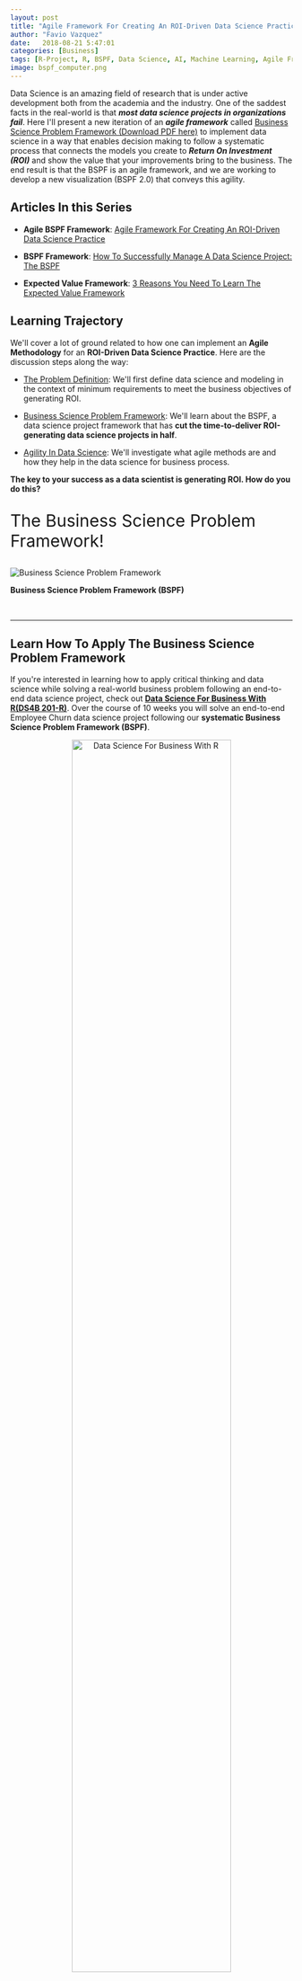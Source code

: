 ```yaml
---
layout: post
title: "Agile Framework For Creating An ROI-Driven Data Science Practice"
author: "Favio Vazquez"
date:   2018-08-21 5:47:01
categories: [Business]
tags: [R-Project, R, BSPF, Data Science, AI, Machine Learning, Agile Framework, Project Management, CRISP-DM, DMAIC]
image: bspf_computer.png
---
```




Data Science is an amazing field of research that is under active development both from the academia and the industry. One of the saddest facts in the real-world is that ___most data science projects in organizations fail___. Here I'll present a new iteration of an ___agile framework___ called [Business Science Problem Framework (Download PDF here)](http://www.business-science.io/bspf.html) to implement data science in a way that enables decision making to follow a systematic process that connects the models you create to ___Return On Investment (ROI)___ and show the value that your improvements bring to the business. The end result is that the BSPF is an agile framework, and we are working to develop a new visualization (BSPF 2.0) that conveys this agility.



## Articles In this Series

- __Agile BSPF Framework__: [Agile Framework For Creating An ROI-Driven Data Science Practice](http://www.business-science.io/business/2018/08/21/agile-business-science-problem-framework.html)

- __BSPF Framework__: [How To Successfully Manage A Data Science Project: The BSPF](http://www.business-science.io/business/2018/06/19/business-science-problem-framework.html)

- __Expected Value Framework__: [3 Reasons You Need To Learn The Expected Value Framework](http://www.business-science.io/business/2018/07/11/expected-value-framework-data-science.html)



## Learning Trajectory

We'll cover a lot of ground related to how one can implement an __Agile Methodology__ for an __ROI-Driven Data Science Practice__. Here are the discussion steps along the way:

- [The Problem Definition](#problem-definition): We'll first define data science and modeling in the context of minimum requirements to meet the business objectives of generating ROI. 

- [Business Science Problem Framework](#bspf): We'll learn about the BSPF, a data science project framework that has __cut the time-to-deliver ROI-generating data science projects in half__.

- [Agility In Data Science](#agility): We'll investigate what agile methods are and how they help in the data science for business process.


__The key to your success as a data scientist is generating ROI. How do you do this?__

<p class="text-center" style="font-size:30px;">
The Business Science Problem Framework! 
</p>



![Business Science Problem Framework](/assets/bspf_computer.png)

<p class="text-center date">
<strong>Business Science Problem Framework (BSPF)</strong> 
</p>

<br>
<hr>

<h2 class="text-center">Learn How To Apply The Business Science Problem Framework</h2>

<p class="text-center">
If you're interested in learning how to apply critical thinking and data science while solving a real-world business problem following an end-to-end data science project, check out <a href="https://university.business-science.io/p/hr201-using-machine-learning-h2o-lime-to-predict-employee-turnover/?product_id=635023&coupon_code=DS4B_15"><strong>Data Science For Business With R(DS4B 201-R)</strong></a>. Over the course of 10 weeks you will solve an end-to-end Employee Churn data science project following our <strong>systematic Business Science Problem Framework (BSPF)</strong>.
</p>

<p style="text-align:center;">
<a href="https://university.business-science.io/p/hr201-using-machine-learning-h2o-lime-to-predict-employee-turnover/?product_id=635023&coupon_code=DS4B_15">
<img src="/img/ds4b_201_r_small.png" alt="Data Science For Business With R" style="width:75%;height:75%;">
</a>
</p>

<p class="text-center" style="font-size:30px;">
<a href="https://university.business-science.io/p/hr201-using-machine-learning-h2o-lime-to-predict-employee-turnover/?product_id=635023&coupon_code=DS4B_15"><strong>Start Learning Today!</strong></a> 
</p>


<hr>
<br>

Now let's learn about this ___agile process___.

## The Problem Definition {#problem-definition}

Doing data science for business is not easy for several reasons. One of them is that most people have a partial definition, or description, of what data science actually is and what it means to be a good data scientist for solving real problems.

### Defining Data Science

Because of that I'll start this article with my definition (or description) of how data science should be defined for a business:

___Data science___ is the resolution to business problems through mathematics, programming and the scientific method that involves the creation of hypotheses, experiments and tests through the analysis of data and the generation of predictive models. It is responsible for transforming these problems into well-posed questions that can also respond to the initial hypothesis in a creative way finding the optimal threshold that maximizes the expected profit or savings. It must also include the effective communication of the results obtained and how the solution adds value to the business.

I'll explain my definition step by step below so stick with me.

___Modeling___ is the process of understanding the "reality", the world around us, but creating a higher level prototype that will describe the things we are seeing, hearing and feeling, but it's a representative thing, not the "actual" or "real" thing. This is what we actually do in science and data science is no exception.

### Minimum Requirements

What I'm saying here is that data science is very much linked to the business, but it is a science in the end. A lot of people can disagree with me in the part that data science is a science. But keep your mind open and read this carefully. I think it could be very useful that we define data science as a science because, if that's the case, every project in data science should be at least:


- __Reproducible__: Necessary for making easy to test others work and analysis.
 
- __Fallible__: Data Science and Science are not looking for the truth, they look for knowledge, so every project can be substituted or improved in the future, no solution is the ultimate solution. 

- __Collaborative__: The data scientist doesn't exists alone, he needs a team (even a virtual team, like collaborating in an open source project), this team will make things possible for creating intelligence and solutions. Collaboration is a big part of science, and data science should not be an exception. 

- __Creative__: Most of what data scientists do is new research, new approaches or takes on different solutions, so their environment should be very creative and easy to work. Creativity is crucial in science, is the only way we can find solutions to hard and complex problems. 

- __Compliant to regulations__: Right now there are a lot of regulations on science, not that much on data science, but there will be more in the future. It is important that the projects we are building can be aware of these different types of regulations so we can create a clean and acceptable solution to the problems. 

If we don't follow those basic principles it would be very hard to conduct a proper data science practice. Data science should be implemented in a way that enables decision making to follow a __systematic process__.

Data science isn't about software, knowing how to program, or being able to read data from different databases. It is about solving problems. An analogy would be saying that physics isn't about calculus, moving objects, algebra; it's about studying nature, understanding it and modeling it. 

> "_Data science isn't about software, knowing how to program, or being able to read data from different databases. It is about solving problems._"

## Business Science Problem Framework (BSPF) {#bspf}

<p style="text-align:center;">
<a href="http://www.business-science.io/bspf.html">
<img src="/img/cheatsheets/bspf.png" alt="Business Science Problem Framework" style="width:75%;height:75%;">
</a>
</p>

<p class="text-center date">
<a href="http://www.business-science.io/bspf.html"><strong>Business Science Problem Framework (BSPF), Download Here</strong></a> 
</p>



### BSPF Results 

Before we dive into the BSPF, let us first explain the __incredible results__ that this methodology has generated. At the end of the day, results are what the organization cares about. Let's put the results first then.

A recent success story is that of [Rodrigo Prado](https://www.linkedin.com/in/rodrigo-prado-90b55522/). Rodrigo is a high-end data science consultant and graduate of the prestigious [University of Columbia Masters of Science in Applied Analytics](http://sps.columbia.edu/applied-analytics/master-of-science-in-applied-analytics). While the program was very good, Rodrigo left with a knowledge gap still present not fully enabling him to connect data science to the business.

> _While the program was very good, Rodrigo left with a knowledge gap still present not fully enabling him to connect data science to the business._

He read an article about the [Business Science Problem Framework](http://www.business-science.io/business/2018/06/19/business-science-problem-framework.html), and immediately signed up for our [Data Science For Business With R (DS4B 201-R) course](https://university.business-science.io/p/hr201-using-machine-learning-h2o-lime-to-predict-employee-turnover/?product_id=635023).

Through his company, [Genesis Partners](https://www.linkedin.com/company/genesis-partnerscl/), Rodrigo has since implemented the BSPF on 3 projects. __According to Rodrigo, the BSPF has cut his time-to-deliver data science projects in half!__

If interested, you can listen to his [2-minute testimonial](https://youtu.be/yw5CtGTzIw0).

<iframe width="100%" height="400" src="https://www.youtube.com/embed/yw5CtGTzIw0" frameborder="0" allow="autoplay; encrypted-media" allowfullscreen></iframe>


<br>
<hr>

<h2 class="text-center">Experience The Data Science Course That Cut Rodrigo's Time-To-Deliver In Half</h2>

<p class="text-center">
If you're interested in learning how to apply critical thinking and BSPF while solving a real-world business problem following an end-to-end data science project, check out <a href="https://university.business-science.io/p/hr201-using-machine-learning-h2o-lime-to-predict-employee-turnover/?product_id=635023&coupon_code=DS4B_15"><strong>Data Science For Business With R(DS4B 201-R)</strong></a>. Over the course of 10 weeks you will solve an <strong>end-to-end Employee Churn data science project following our systematic Business Science Problem Framework</strong>.
</p>

<p style="text-align:center;">
<a href="https://university.business-science.io/p/hr201-using-machine-learning-h2o-lime-to-predict-employee-turnover/?product_id=635023&coupon_code=DS4B_15">
<img src="/img/ds4b_201_r_small.png" alt="Data Science For Business With R" style="width:75%;height:75%;">
</a>
</p>

<p class="text-center" style="font-size:30px;">
<a href="https://university.business-science.io/p/hr201-using-machine-learning-h2o-lime-to-predict-employee-turnover/?product_id=635023&coupon_code=DS4B_15"><strong>Start Learning Today!</strong></a> 
</p>

<hr>
<br>

### What Is The BSPF?

The __Business Science Problem Framework__ is an agile data science process developed by [Business Science](http://www.business-science.io/). Business Science, founded by [Matt Dancho](https://www.linkedin.com/in/mattdancho/), empowers data scientists by providing software, education, training, and developing the areas of business and finance. It is a proven system conceived afters years of work, trial and error. Business Science says that clients loved the BSPF because it put a clear path forward and they loved it because it systemized their problem-solving method, making results more repeatable. 

Many of the philosophies for creating the framework comes from the writings of Ray Dalio (author of [Principles](https://www.principles.com/)) along with Business Science's experience using the BSPF with clients. Beyond, high level and detailed, it's a proven framework.


Let's start with the principles before going to the BSPF. Take a look at this image:

![Principles Process](/assets/2018-08-21-agile-bspf/principle_process.png)

<p class="text-center date">
<a href="https://www.principles.com/"><strong>Evolution Of An Organization, Principles</strong></a> 
</p>

This is one of the schemas that the author presents us. He tell us that this is the process of actually achieving your goals, and that failure is an important step in the journey. This is an iterative process, meaning that you will have to go through it over and over again; forever. You'll always have new goals and you'll also face new problems, but if you learn from them, by first recognizing them and creating a good design you can solve these problems and achieve your goals.

## Agility in Data Science {#agility}

If we go back to data science, and we apply this to solving business problems, the first thing we have to do is recognize that it has to be an iterative process. Agility is a word for doing that in the IT world, and that's why I'm calling the BSPF an agile framework. 

> _Agility is fundamental to business' ability to successfully build systems in a world where it's difficult to predict the future._
>
>_James Kobielus_

We need agility to adapt. And if we want to go further, and beyond our common sense and intuition, we need to do it in a systematic way and then we can solve complex business problems.

### Manifesto For Agile Data Science

The process of an ___Agile Data Science Workflow___ proposed by Russell Jurney is an amazing way of understanding how and why data science together with agility helps us going beyond, seeing more and solving problems in a creative way. 

We are used to jumping to conclusions really fast, not analyzing every side of things. We are used to seeing what our eyes are seeing and "trusting our gut".

Sadly, the common sense that reigns in our culture is Aristotelian and Medieval (Etudes d'histoire de la pensee scientifique - Alexandre Koyre). That means that __intuition fails a lot of times when trying to understand the world__. Also, this "common sense" comes sometimes with judgement, something that creates a bias in the way we see things.

Going and seeing beyond in this context means going a step forward, putting your judgment, common sense and intuition aside and really analyzing a situation. We should be doing this for everything that happens around us, question ourselves if the things you are doing, thinking and perceiving are actually correct. This is something very close to the Cartesian Doubt.

The [__Manifesto for Agile Data Science__](https://www.oreilly.com/ideas/a-manifesto-for-agile-data-science) leads us to this. Iterating, over and over again, rethinking the business process and needs, experimenting a lot, listening what the data has to say, understanding and encouraging the business to understand that the data's opinion must always be included in product discussions, finding a critical path to solve the problem and then organizing the team around completing it, and going further, letting the models solve the problems, of course using our expertise to help them, but not biasing them.

![The Agile Data Science Manifesto](/assets/2018-08-21-agile-bspf/agile_data_science_manifesto.png)

<p class="text-center date">
<a href="https://www.oreilly.com/ideas/a-manifesto-for-agile-data-science"><strong>The Agile Data Science Manifesto</strong></a> 
</p>

I need to emphasize that this is an agile framework, not that data science is being agile. This is following the words of Dave Thomas one of the creators of the Manifesto for Agile Software Development, 

- You aren't an agile programmer - you're a programmer who programs with agility.
- You don't work on an agile team - your team exhibits agility.
- You don't use agile tools - you use tools that enhance your agility.

I'll add:

- You are not an agile data scientist - you're a data scientist following a framework with agility. 

So after studying the process proposed by Russell and Matt, I found a way of combining them, creating a system that will __skyrocket your productivity__ as a data scientist and adding much more value. I realized that all of the steps that Russell proposed were already a part of the BSPF in some way, I'll make them all clear here. 

### Understanding The Agile Business Science Problem Framework (A-BSPF)

The BSPF is split into a top and bottom section. The top half contains details of what to investigate while the bottom half contains high level stages of the project. The two sections are integrated, meaning they work together to provide a complete program for managing a data science project in a business context. 

The BSPF has seven phases that are detailed with specific actions focused on understanding the problem and tying the results to Return On Investment (ROI), which is what the organization is keenly focused on:

- View The Business As A Machine
- Understand The Drivers
- Measure The Drivers
- Uncover Problems and Opportunities
- Encode Algorithms
- Measure Results
- Report Financial Impact

![Business Science Problem Framework - Top](/assets/2018-06-19_BSPF/bspf_top.PNG)

<p class="text-center date">BSPF - Top</p>

And in the bottom there are the six phases of [CRISP-DM](https://en.wikipedia.org/wiki/Cross-industry_standard_process_for_data_mining) that are high-level steps for any data science problem:

- Business Understanding
- Data Understanding
- Data Preparation
- Modeling
- Evaluation
- Deployment


![Business Science Problem Framework - Bottom](/assets/2018-06-19_BSPF/bspf_bottom.PNG)

<p class="text-center date">BSPF - Bottom</p>

If you follow this agile methodology and framework is much more likely you'll succeed in your practice. 

But what about some of the steps that Russell mentions? 

In his book, Russell talks about something called the "data-value pyramid". It expresses the increasing amount of value created when refining raw data into tables and charts, followed by reports, then predictions, all of which is intended to enable new actions or improve existing ones:

![Data Value Pyramid](/assets/2018-08-21-agile-bspf/data_value_pyramid.png)

<p class="text-center date">
<a href="https://www.oreilly.com/ideas/a-manifesto-for-agile-data-science">Data Value Pyramid</a> 
</p>


But wait! Matt also created a pyramid in his methodology. The "Systematic Decision Making Pyramid":

![Systematic Decision Making Pyramid](/assets/2018-08-21-agile-bspf/systematic_decision_making_pyramid.png)

<p class="text-center date">
<a href="http://www.business-science.io/business/2018/06/19/business-science-problem-framework.html">Systematic Decision Making Pyramid</a> 
</p>

### Agile Data Science Workflow And BSPF Align

If we take a closer look of both pyramids they are actually saying the same things, and have the same hierarchy. 

The data-value pyramid gives structure to our work. The pyramid is something to keep in mind, not a rule to be followed. Sometimes you skip steps, sometimes you work backward, making it an interactive process. And the systematic decision making pyramid tells us that we need to understand the business. And, before we can understand the business, we need to identify the business problem to then being able to achieve systematic decision making, but it is also an interactive process, you'll have to go back and forth sometimes. 

Both frameworks are the same in one way or another, they are both proven systems that comes from years of work related to data, consulting, teaching and more. I say we need to fully understand both for enabling data science to create intelligence through AI. That's a big sentence.


## Looking To The Future

Matt and I are working on a _new visualization_ that accurately shows the agility of the BSPF. __Look for the BSPF 2.0 coming soon!__ 

## Next Steps (Transform Your Abilities) {#next-steps}

I joined Business Science a little while ago for helping create courses and content for their University. The first course so far, [Data Science For Business With R (DS4B 201-R) Course](https://university.business-science.io/p/hr201-using-machine-learning-h2o-lime-to-predict-employee-turnover/?product_id=635023&coupon_code=DS4B_15) has a student satisfaction rating of 9.0/10, and students are learning how to apply data science to business using R code, the __Business Science Problem Framework__, and more. I'm creating the Python counterpart course with the __Agile Data Science Framework__ right now so if you are interested in that please let me know! 


<br>
<hr>

<h2 class="text-center">Data Science For Business With R (DS4B 201-R)</h2>

<p class="text-center">
Learn everything you need to know to complete a real-world, end-to-end data science project with the R programming language. Transform your abilities in 10 weeks. 
</p>

<p class="text-center" style="font-size:30px;">
<a href="https://university.business-science.io/p/hr201-using-machine-learning-h2o-lime-to-predict-employee-turnover/?product_id=635023&coupon_code=DS4B_15"><strong>Get Started Today!</strong></a> 
</p>

<hr>
<br>

See below for our __course roadmap__ including information about my forthcoming Data Science For Business with Python + Spark (DS4B 201-P) course!  

## About The Author

[Favio Vazquez](https://www.linkedin.com/in/faviovazquez/) is Principal Data Scientist at OXXO, and a data science influencer on LinkedIn. A physicist by trade, Favio has transitioned into data science and has since mastered Python, Spark, and R. Favio has recently joined the Business Science team and is building our first ever Python and Spark course (equivalent to Data Science For Business With R). Please connect with him and let him know if you are interested in taking __Data Science For Business With Python (DS4B 201-P)__ coming soon!

![Python Track](/img/python_track.png)

<p class="text-center date">
Python Track, Coming In Q4 2018
</p>

## Course Roadmap

Here is the lineup of courses!

### Data Science For Business With R (DS4B 201-R): Available Now!

Over the course of 10 weeks, we teach you how to solve an end-to-end data science project using the __Business Science Problem Framework__. Available now!


<iframe width="100%" height="400px" src="https://www.youtube.com/embed/lyWxrhaBJ38" frameborder="0" allow="autoplay; encrypted-media" allowfullscreen></iframe>

<p class="text-center date">Transform your abilities by solving a 10-week end-to-end data science project using the Business Science Problem Framework</p>




<p class="text-center" style="font-size:30px;">
<a href="https://university.business-science.io/p/hr201-using-machine-learning-h2o-lime-to-predict-employee-turnover/?product_id=635023&coupon_code=DS4B_15"><strong>Get Started Today!</strong></a> 
</p>



### Building A Shiny Application (DS4B 301-R): Coming In Q3!

Our next course teaches you how to take the H2O Model, LIME explanation results, and the recommendation algorithm you develop in DS4B 201-R and turn it into a `Shiny` Web Application that predicts employee attrition! Coming in Q3 2018.

![DS4B 301-R Shiny Application: Employee Prediction](/img/hr_301_app.png) 
<p class="text-center date">Shiny App That Predicts Attrition and Recommends Management Strategies, Taught in DS4B 301-R (Building A Shiny Web App)</p> 


[Kelly O'Briant](https://www.linkedin.com/in/kellyobriant/) is lead developer for the Shiny App Course coming soon. She's a brilliant software engineer / data scientist that knows how to make a great looking and performing Shiny app.

<p class="text-center" style="font-size:30px;">
<a href="https://university.business-science.io"><strong>Sign Up! Coming Q3!</strong></a> 
</p>

### Data Science For Business With Python (DS4B 201-P): Coming In Q4!

Did we mention with have a __DS4B Python Course coming__? Well we do! Coming in Q4 2018.

The problem changes: Customer Churn! The tools will be H2O, LIME, and a host of other tools implemented in Python + Spark.  

![Python Track](/img/python_track.png)

<p class="text-center date">Python Track: Data Science For Business With Python And Spark</p>

[Favio Vazquez](https://www.linkedin.com/in/faviovazquez/), Principle Data Scientist at OXXO, is building the Python + Spark equivalent of DS4B 201-R. He's so talented knowing Python, Spark, and R, along with a host of other data science tools.

<p class="text-center" style="font-size:30px;">
<a href="https://university.business-science.io"><strong>Sign Up! Coming Q4!</strong></a> 
</p>

## Don't Miss A Beat

* Sign up for the [Business Science "5 Topic Friday" Newsletter!](https://mailchi.mp/business-science.io/five-topic-friday) 
* Get started with [Business Science University](https://university.business-science.io/) to learn how to solve real-world data science problems from Business Science
* Check out our [Open Source Software](http://www.business-science.io/r-packages.html)

<span data-sumome-listbuilder-embed-id="8944080265e0a41a6249cd11ea3299d46ee953ea5bc9a1cd5635069be5bf0987"></span>

## Connect With Business Science <a class="anchor" id="social"></a>

If you like our software (`anomalize`, `tidyquant`, `tibbletime`, `timetk`, and `sweep`), our courses, and our company, you can connect with us:

* [GitHub](https://github.com/business-science)
* [LinkedIn](https://www.linkedin.com/company/business.science)
* [__bizScienc__ on twitter](https://twitter.com/bizScienc)
* [Facebook](https://www.facebook.com/Business-Science-LLC-754699134699054/)
